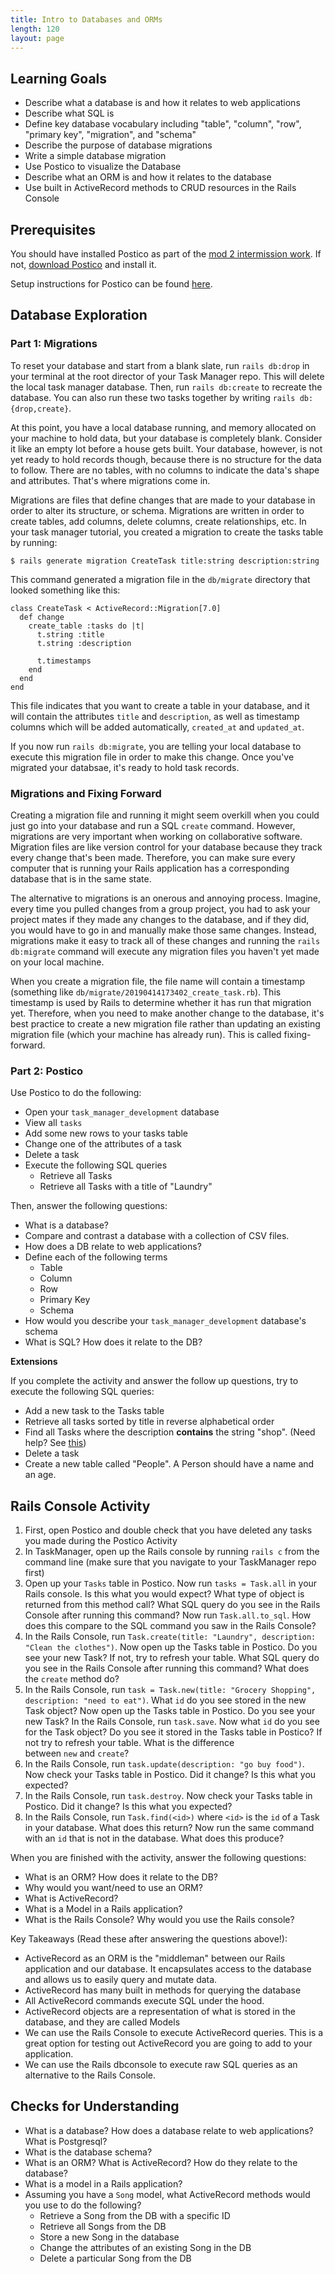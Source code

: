```yaml
---
title: Intro to Databases and ORMs
length: 120
layout: page
---
```


## Learning Goals

- Describe what a database is and how it relates to web applications
- Describe what SQL is
- Define key database vocabulary including "table", "column", "row", "primary key", "migration", and "schema"
- Describe the purpose of database migrations
- Write a simple database migration
- Use Postico to visualize the Database
- Describe what an ORM is and how it relates to the database
- Use built in ActiveRecord methods to CRUD resources in the Rails Console

## Prerequisites

You should have installed Postico as part of the [mod 2 intermission work](../intermission_work). If not, [download Postico](https://eggerapps.at/postico/) and install it. 

Setup instructions for Postico can be found [here](./setting_up_postico).

## Database Exploration

### Part 1: Migrations

To reset your database and start from a blank slate, run `rails db:drop` in your terminal at the root director of your Task Manager repo. This will delete the local task manager database. Then, run `rails db:create` to recreate the database. You can also run these two tasks together by writing `rails db:{drop,create}`. 

At this point, you have a local database running, and memory allocated on your machine to hold data, but your database is completely blank. Consider it like an empty lot before a house gets built. Your database, however, is not yet ready to hold records though, because there is no structure for the data to follow. There are no tables, with no columns to indicate the data's shape and attributes. That's where migrations come in. 

Migrations are files that define changes that are made to your database in order to alter its structure, or schema. Migrations are written in order to create tables, add columns, delete columns, create relationships, etc. In your task manager tutorial, you created a migration to create the tasks table by running:

```
$ rails generate migration CreateTask title:string description:string
```

This command generated a migration file in the `db/migrate` directory that looked something like this:

```
class CreateTask < ActiveRecord::Migration[7.0]
  def change
    create_table :tasks do |t|
      t.string :title
      t.string :description

      t.timestamps
    end
  end
end
```

This file indicates that you want to create a table in your database, and it will contain the attributes `title` and `description`, as well as timestamp columns which will be added automatically, `created_at` and `updated_at`. 

If you now run `rails db:migrate`, you are telling your local database to execute this migration file in order to make this change. Once you've migrated your databsae, it's ready to hold task records. 

### Migrations and Fixing Forward

Creating a migration file and running it might seem overkill when you could just go into your database and run a SQL `create` command. However, migrations are very important when working on collaborative software. Migration files are like version control for your database because they track every change that's been made. Therefore, you can make sure every computer that is running your Rails application has a corresponding database that is in the same state. 

The alternative to migrations is an onerous and annoying process. Imagine, every time you pulled changes from a group project, you had to ask your project mates if they made any changes to the database, and if they did, you would have to go in and manually make those same changes. Instead, migrations make it easy to track all of these changes and running the `rails db:migrate` command will execute any migration files you haven't yet made on your local machine. 

When you create a migration file, the file name will contain a timestamp (something like `db/migrate/20190414173402_create_task.rb`). This timestamp is used by Rails to determine whether it has run that migration yet. Therefore, when you need to make another change to the database, it's best practice to create a new migration file rather than updating an existing migration file (which your machine has already run). This is called fixing-forward. 

### Part 2: Postico

Use Postico to do the following:

- Open your `task_manager_development` database
- View all `tasks`
- Add some new rows to your tasks table
- Change one of the attributes of a task
- Delete a task
- Execute the following SQL queries
    - Retrieve all Tasks
    - Retrieve all Tasks with a title of "Laundry"

Then, answer the following questions:

- What is a database?
- Compare and contrast a database with a collection of CSV files.
- How does a DB relate to web applications?
- Define each of the following terms
    - Table
    - Column
    - Row
    - Primary Key
    - Schema
- How would you describe your `task_manager_development` database's schema
- What is SQL? How does it relate to the DB?

**Extensions**

If you complete the activity and answer the follow up questions, try to execute the following SQL queries:

- Add a new task to the Tasks table
- Retrieve all tasks sorted by title in reverse alphabetical order
- Find all Tasks where the description **contains** the string "shop". (Need help? See [this](https://www.postgresql.org/docs/8.3/functions-matching.html))
- Delete a task
- Create a new table called "People". A Person should have a name and an age.

## Rails Console Activity

1. First, open Postico and double check that you have deleted any tasks you made during the Postico Activity
2. In TaskManager, open up the Rails console by running `rails c` from the command line (make sure that you navigate to your TaskManager repo first)
3. Open up your `Tasks` table in Postico. Now run `tasks = Task.all` in your Rails console. Is this what you would expect? What type of object is returned from this method call? What SQL query do you see in the Rails Console after running this command? Now run `Task.all.to_sql`. How does this compare to the SQL command you saw in the Rails Console?
4. In the Rails Console, run `Task.create(title: "Laundry", description: "Clean the clothes")`. Now open up the Tasks table in Postico. Do you see your new Task? If not, try to refresh your table. What SQL query do you see in the Rails Console after running this command? What does the `create` method do?
5. In the Rails Console, run `task = Task.new(title: "Grocery Shopping", description: "need to eat")`. What `id` do you see stored in the new Task object? Now open up the Tasks table in Postico. Do you see your new Task? In the Rails Console, run `task.save`. Now what `id` do you see for the Task object? Do you see it stored in the Tasks table in Postico? If not try to refresh your table. What is the difference between `new` and `create`?
6. In the Rails Console, run `task.update(description: "go buy food")`. Now check your Tasks table in Postico. Did it change? Is this what you expected?
7. In the Rails Console, run `task.destroy`. Now check your Tasks table in Postico. Did it change? Is this what you expected?
8. In the Rails Console, run `Task.find(<id>)` where `<id>` is the `id` of a Task in your database. What does this return? Now run the same command with an `id` that is not in the database. What does this produce?

When you are finished with the activity, answer the following questions:

- What is an ORM? How does it relate to the DB?
- Why would you want/need to use an ORM?
- What is ActiveRecord?
- What is a Model in a Rails application?
- What is the Rails Console? Why would you use the Rails console?

Key Takeaways (Read these after answering the questions above!):

- ActiveRecord as an ORM is the "middleman" between our Rails application and our database. It encapsulates access to the database and allows us to easily query and mutate data.
- ActiveRecord has many built in methods for querying the database
- All ActiveRecord commands execute SQL under the hood.
- ActiveRecord objects are a representation of what is stored in the database, and they are called Models
- We can use the Rails Console to execute ActiveRecord queries. This is a great option for testing out ActiveRecord you are going to add to your application.
- We can use the Rails dbconsole to execute raw SQL queries as an alternative to the Rails Console. 


## Checks for Understanding

- What is a database? How does a database relate to web applications? What is Postgresql?
- What is the database schema?
- What is an ORM? What is ActiveRecord? How do they relate to the database?
- What is a model in a Rails application?
- Assuming you have a `Song` model, what ActiveRecord methods would you use to do the following?
    - Retrieve a Song from the DB with a specific ID
    - Retrieve all Songs from the DB
    - Store a new Song in the database
    - Change the attributes of an existing Song in the DB
    - Delete a particular Song from the DB
